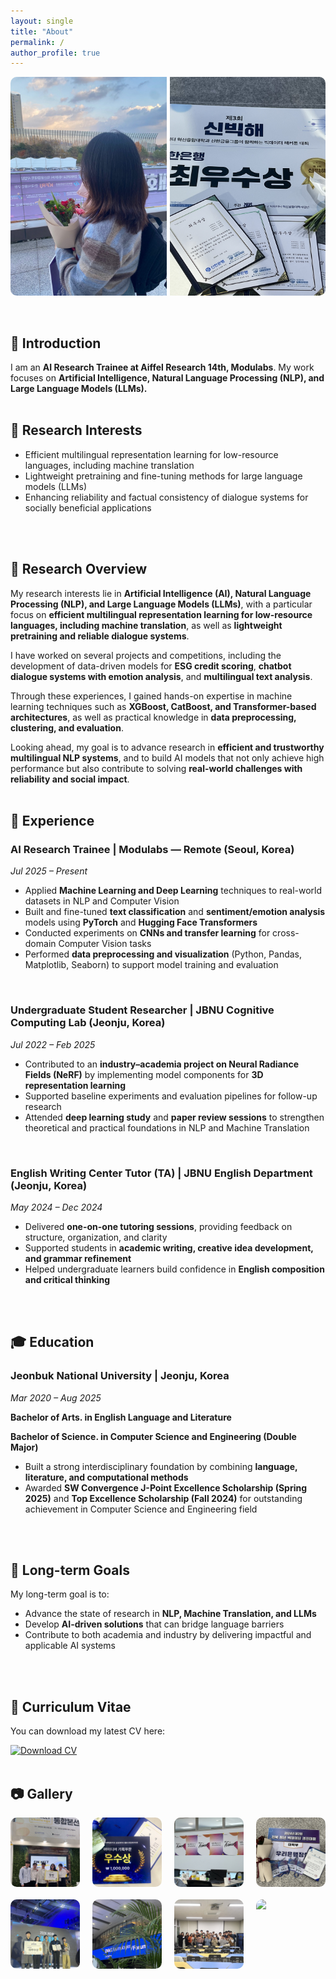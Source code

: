 ```yaml
---
layout: single
title: "About"
permalink: /
author_profile: true
---
```


<div style="display: grid; grid-template-columns: 1fr 1fr; height: 350px; gap: 5px; border-radius: 10px; overflow: hidden;">
  <img src="/images/gallery_main.jpg" style="width:100%; height:100%; object-fit: cover;">
  <img src="/images/award.jpg" style="width:100%; height:100%; object-fit: cover;">
</div>
<br/>
<br/>

## 🌠 Introduction
I am an **AI Research Trainee at Aiffel Research 14th, Modulabs**. My work focuses on **Artificial Intelligence, Natural Language Processing (NLP), and Large Language Models (LLMs).**
<br/>
<br/>

## 🔬 Research Interests
- Efficient multilingual representation learning for low-resource languages, including machine translation  
- Lightweight pretraining and fine-tuning methods for large language models (LLMs)  
- Enhancing reliability and factual consistency of dialogue systems for socially beneficial applications   
<br/>
<br/>

## 📑 Research Overview
My research interests lie in **Artificial Intelligence (AI), Natural Language Processing (NLP), and Large Language Models (LLMs)**, with a particular focus on **efficient multilingual representation learning for low-resource languages, including machine translation**, as well as **lightweight pretraining and reliable dialogue systems**.  

I have worked on several projects and competitions, including the development of data-driven models for **ESG credit scoring**, **chatbot dialogue systems with emotion analysis**, and **multilingual text analysis**.  

Through these experiences, I gained hands-on expertise in machine learning techniques such as **XGBoost, CatBoost, and Transformer-based architectures**, as well as practical knowledge in **data preprocessing, clustering, and evaluation**.  

Looking ahead, my goal is to advance research in **efficient and trustworthy multilingual NLP systems**, and to build AI models that not only achieve high performance but also contribute to solving **real-world challenges with reliability and social impact**.
<br/>
<br/>

## 💼 Experience

### AI Research Trainee | Modulabs — Remote (Seoul, Korea)  
*Jul 2025 – Present*  
- Applied **Machine Learning and Deep Learning** techniques to real-world datasets in NLP and Computer Vision  
- Built and fine-tuned **text classification** and **sentiment/emotion analysis** models using **PyTorch** and **Hugging Face Transformers**  
- Conducted experiments on **CNNs and transfer learning** for cross-domain Computer Vision tasks  
- Performed **data preprocessing and visualization** (Python, Pandas, Matplotlib, Seaborn) to support model training and evaluation  
<br/>

### Undergraduate Student Researcher | JBNU Cognitive Computing Lab (Jeonju, Korea)  
*Jul 2022 – Feb 2025*
- Contributed to an **industry–academia project on Neural Radiance Fields (NeRF)** by implementing model components for **3D representation learning**  
- Supported baseline experiments and evaluation pipelines for follow-up research  
- Attended **deep learning study** and **paper review sessions** to strengthen theoretical and practical foundations in NLP and Machine Translation  
<br/>

### English Writing Center Tutor (TA) | JBNU English Department (Jeonju, Korea)  
*May 2024 – Dec 2024*  
- Delivered **one-on-one tutoring sessions**, providing feedback on structure, organization, and clarity  
- Supported students in **academic writing, creative idea development, and grammar refinement**  
- Helped undergraduate learners build confidence in **English composition and critical thinking**
<br/>
<br/>

## 🎓 Education

### Jeonbuk National University | Jeonju, Korea  
*Mar 2020 – Aug 2025*
  
**Bachelor of Arts. in English Language and Literature**    
  
**Bachelor of Science. in Computer Science and Engineering (Double Major)**  
- Built a strong interdisciplinary foundation by combining **language, literature, and computational methods**
- Awarded **SW Convergence J-Point Excellence Scholarship (Spring 2025)** and **Top Excellence Scholarship (Fall 2024)** for outstanding achievement in Computer Science and Engineering field
<br/>
<br/>

## 🎯 Long-term Goals
My long-term goal is to:  
- Advance the state of research in **NLP, Machine Translation, and LLMs**  
- Develop **AI-driven solutions** that can bridge language barriers  
- Contribute to both academia and industry by delivering impactful and applicable AI systems
<br/>
<br/>

## 📄 Curriculum Vitae
You can download my latest CV here:

[![Download CV](https://img.shields.io/badge/PDF-Download-red?style=for-the-badge&logo=adobeacrobatreader)](/files/jeongmin_cv.pdf)
<br/>
<br/>

## 📷 Gallery

<div style="display: grid; grid-template-columns: repeat(4, 1fr); gap: 20px; justify-items: center;">
  <img src="/images/gallery1.jpg" style="width: 100%; max-width: 250px; border-radius: 10px;">
  <img src="/images/gallery2.jpg" style="width: 100%; max-width: 250px; border-radius: 10px;">
  <img src="/images/gallery3.jpg" style="width: 100%; max-width: 250px; border-radius: 10px;">
  <img src="/images/gallery4.jpg" style="width: 100%; max-width: 250px; border-radius: 10px;">
  <img src="/images/gallery5.jpg" style="width: 100%; max-width: 250px; border-radius: 10px;">
  <img src="/images/gallery6.jpg" style="width: 100%; max-width: 250px; border-radius: 10px;">
  <img src="/images/gallery7.jpg" style="width: 100%; max-width: 250px; border-radius: 10px;">
  <img src="/images/gallery8.jpg" style="width: 100%; max-width: 250px; border-radius: 10px;">
</div>
<br/>
<br/>
